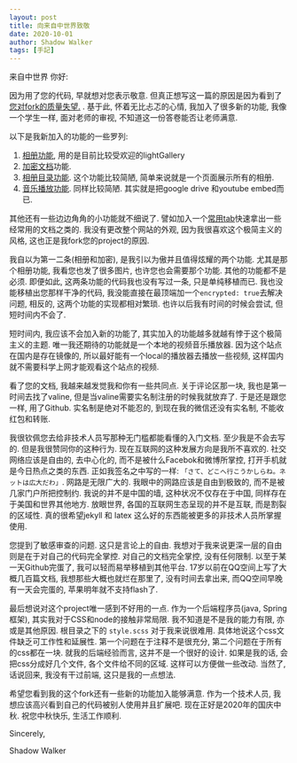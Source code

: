 ```yaml
---
layout: post
title: 向来自中世界致敬
date: 2020-10-01
author: Shadow Walker
tags: [手記]
---
```


来自中世界 你好: 

因为用了您的代码, 早就想对您表示敬意. 但真正想写这一篇的原因是因为看到了[您对fork的质量失望.](https://himring.top/about-loffer/) .  基于此, 怀着无比忐忑的心情, 我加入了很多新的功能, 我像一个学生一样, 面对老师的审视, 不知道这一份答卷能否让老师满意. 

以下是我新加入的功能的一些罗列: 

1. [相册功能](https://easonback26.github.io/ShadowArchive/SimpleGallery/), 用的是目前比较受欢迎的lightGallery
2. [加密文档](https://easonback26.github.io/ShadowArchive/TryEncrypted/)功能. 
3. [相册目录功能](https://easonback26.github.io/ShadowArchive/photo/). 这个功能比较简陋, 简单来说就是一个页面展示所有的相册. 
4. [音乐播放功能](https://easonback26.github.io/ShadowArchive/MusicIEnjoy/). 同样比较简陋. 其实就是把google drive 和youtube embed而已. 

其他还有一些边边角角的小功能就不细说了. 譬如加入一个[常用tab](https://easonback26.github.io/ShadowArchive/shortcuts/)快速拿出一些经常用的文档之类的.  我没有更改整个网站的外观, 因为我很喜欢这个极简主义的风格, 这也正是我fork您的project的原因. 

我自以为第一二条(相册和加密), 是我引以为傲并且值得炫耀的两个功能. 尤其是那个相册功能, 我看您也发了很多图片, 也许您也会需要那个功能. 其他的功能都不是必须. 即便如此, 这两条功能的代码我也没有写过一条, 只是单纯移植而已.  我也没能移植出您那样干净的代码, 我没能直接在最顶端加一个`encrypted: true`去解决问题, 相反的, 这两个功能的实现都相对繁琐.  也许以后我有时间的时候会尝试, 但短时间内不会了. 

短时间内, 我应该不会加入新的功能了, 其实加入的功能越多就越有悖于这个极简主义的主题. 唯一我还期待的功能就是一个本地的视频音乐播放器. 因为这个站点在国内是存在镜像的, 所以最好能有一个local的播放器去播放一些视频, 这样国内就不需要科学上网才能观看这个站点的视频. 

看了您的文档, 我越来越发觉我和你有一些共同点. 关于评论区那一块, 我也是第一时间去找了valine, 但是当valine需要实名制注册的时候我就放弃了. 于是还是跟您一样, 用了Github.  实名制是绝对不能忍的, 到现在我的微信还没有实名制, 不能收红包和转账. 

我很钦佩您去给非技术人员写那种无门槛都能看懂的入门文档. 至少我是不会去写的. 但是我很赞同你的这种行为. 现在互联网的这种发展方向是我所不喜欢的. 社交网络应该是自由的, 去中心化的, 而不是被什么Facebok和微博所掌控, 打开手机就是今日热点之类的东西. 正如我签名之中写的一样: `「さて、どこへ行こうかしらね。ネットは広大だわ」`. 网路是无限广大的.  我眼中的网路应该是自由到极致的, 而不是被几家门户所把控制约. 我说的并不是中国的墙, 这种状况不仅存在于中国, 同样存在于美国和世界其他地方.  放眼世界, 各国的互联网生态呈现的并不是互联, 而是割裂的区域性.   真的很希望jekyll 和 latex 这么好的东西能被更多的非技术人员所掌握使用. 

您提到了敏感审查的问题. 这只是言论上的自由. 我想对于我来说更深一层的自由则是在于对自己的代码完全掌控. 对自己的文档完全掌控, 没有任何限制. 以至于某一天Github完蛋了, 我可以轻而易举移植到其他平台. 17岁以前在QQ空间上写了大概几百篇文档, 我想那些大概也就烂在那里了, 没有时间去拿出来, 而QQ空间早晚有一天会完蛋的, 苹果明年就不支持flash了. 


最后想说对这个project唯一感到不好用的一点. 作为一个后端程序员(java, Spring框架), 其实我对于CSS和node的接触非常局限. 我不知道是不是我的能力有限, 亦或是其他原因. 根目录之下的 `style.scss` 对于我来说很难用. 具体地说这个css文件缺乏可工作性和延展性.  第一个问题在于注释不是很充分, 第二个问题在于所有的css都在一块.  就我的后端经验而言, 这并不是一个很好的设计. 如果是我的话, 会把css分成好几个文件, 各个文件给不同的区域. 这样可以方便做一些改动.  当然了, 话说回来, 我没有干过前端, 这只是我的一点想法. 

希望您看到我的这个fork还有一些新的功能加入能够满意. 作为一个技术人员, 我想应该高兴看到自己的代码被别人使用并且扩展吧. 
现在正好是2020年的国庆中秋. 祝您中秋快乐, 生活工作顺利. 

Sincerely, 

Shadow Walker


